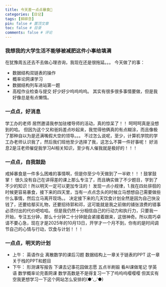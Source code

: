 ```yaml
---
title: 今天差一点点暴食🙂
categories: [日记]
tags: [碎碎念]
pin: false # 置顶文章
toc: false # 目录
comments: false # 评论
---
```


### 我想我的大学生活不能够被减肥这件小事给填满
在犹豫周五还去不去做心理咨询，我现在还是很拖延。。。
今天做了的事：
- 数据结构双链表的操作
- 概率论网课学习
- 数据结构列车进站第一题
- 高程作业检查与提交
好少好少呜呜呜呜。
其实有很多很多事情要做，但是我好像总是有点懒惰。

### 一点点，好消息
学工办的老师 居然邀请我参加驻楼导师的活动，真的惊呆了！！
呵呵呵真是没想到的哈。
但因为这个又和爸妈差点吵起来，我觉得他俩真的有点糊涂，而且像极了那种自以为是还满嘴假大空的领导。。。
不过怎么说呢，至少，计算机学院的学工办老师认识我了，然后我们班他至少选择了我，这怎么不算一件好事呢！
好消息2是汪老师催促我学习AI相关知识，至少有人催我就是极好的！！！

### 一点点，自我鼓励
戒掉暴食是一件多么困难的事情啊，但是你至少今天做到了一半欸！！！鼓掌鼓掌！
很久没有自己在讲得差的课上那么专注了，而且确实做了不少题目，学到了不少的知识！所以明天一定可以更加专注的！
发现一点小规律，1.我在四处徘徊的时候更容易暴食，接下来的四天里，当有一点点念头的时候立马想想自己需要做些什么事情，然后立马离开现场。。
决定接下来的几天饮食计划全然是因为自己快没钱了，还要给鄢买礼物，还要招待郭和邓，这可能就是我之前做的铺张浪费的错事必须付出的代价吧哈哈。
但是我仍然十分相信自己的行动力和执行力，只要我一开始，专注五分钟，那么十分钟二十分钟就会紧接着跟来，这很神奇。所以周巧卓请不要心急，现在才是2025年的10月13日，开学才一个月不到，你有的是时间调节自己的心情与行动，饮食与计划！！！

### 一点点，明天的计划
- 上午：
  英语作业
  离散数学的课后习题
  数据结构上一章关于链表的PPT
  这一章关于栈的PPT和题目
- 下午：
  形测课写报告
  下课去记事花园做志愿
  五点半刷锻
  看AI课做笔记
  学英语
  数学概率论完善网课
  数学高数是不是得复习一下了呜呜呜嘤嘤嘤
  但其实有空我更想学习一下这个网站怎么安排的(●'◡'●)
